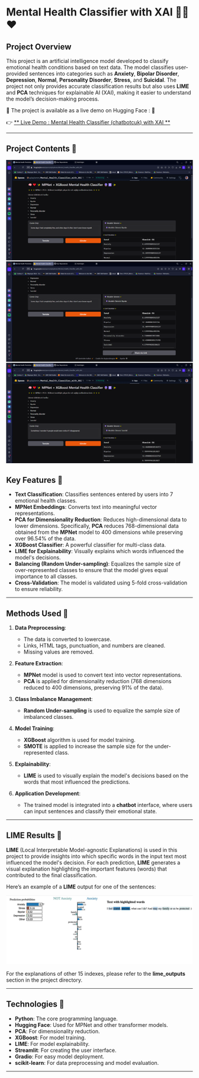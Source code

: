 # Mental Health Classifier with XAI 🌟🧠❤️

## Project Overview

This project is an artificial intelligence model developed to classify emotional health conditions based on text data. The model classifies user-provided sentences into categories such as **Anxiety**, **Bipolar Disorder**, **Depression**, **Normal**, **Personality Disorder**, **Stress**, and **Suicidal**. The project not only provides accurate classification results but also uses **LIME** and **PCA** techniques for explainable AI (XAI), making it easier to understand the model’s decision-making process.

🎯 The project is available as a live demo on Hugging Face : 🎯 

 👉 [** Live Demo : Mental Health Classifier (chatbotcuk) with XAI **](https://huggingface.co/spaces/aylaylomm/Mental_Health_Classifier_with_XAI)

---

## Project Contents 🌟

![](https://github.com/aysenurkocaak/photo/blob/main/Mental%20Health%20Classifier%20With%20XAI%20-%20a%20Hugging%20Face%20Space%20by%20aylaylomm%20-%20Opera%2026.04.2025%2020_29_40.png)
![](https://github.com/aysenurkocaak/photo/blob/main/Mental%20Health%20Classifier%20With%20XAI%20-%20a%20Hugging%20Face%20Space%20by%20aylaylomm%20-%20Opera%2026.04.2025%2020_29_49.png)
![](https://github.com/aysenurkocaak/photo/blob/main/Mental%20Health%20Classifier%20With%20XAI%20-%20a%20Hugging%20Face%20Space%20by%20aylaylomm%20-%20Opera%2026.04.2025%2020_30_13.png)

## Key Features 🌟

- **Text Classification**: Classifies sentences entered by users into 7 emotional health classes.
- **MPNet Embeddings**: Converts text into meaningful vector representations.
- **PCA for Dimensionality Reduction**: Reduces high-dimensional data to lower dimensions. Specifically, **PCA** reduces 768-dimensional data obtained from the **MPNet** model to 400 dimensions while preserving over 96.54% of the data.
- **XGBoost Classifier**: A powerful classifier for multi-class data.
- **LIME for Explainability**: Visually explains which words influenced the model's decisions.
- **Balancing (Random Under-sampling)**: Equalizes the sample size of over-represented classes to ensure that the model gives equal importance to all classes.
- **Cross-Validation**: The model is validated using 5-fold cross-validation to ensure reliability.

---

## Methods Used 🌟

1. **Data Preprocessing**:
   - The data is converted to lowercase.
   - Links, HTML tags, punctuation, and numbers are cleaned.
   - Missing values are removed.
   
2. **Feature Extraction**:
   - **MPNet** model is used to convert text into vector representations.
   - **PCA** is applied for dimensionality reduction (768 dimensions reduced to 400 dimensions, preserving 91% of the data).

3. **Class Imbalance Management**:
   - **Random Under-sampling** is used to equalize the sample size of imbalanced classes.

4. **Model Training**:
   - **XGBoost** algorithm is used for model training.
   - **SMOTE** is applied to increase the sample size for the under-represented class.

5. **Explainability**:
   - **LIME** is used to visually explain the model's decisions based on the words that most influenced the predictions.

6. **Application Development**:
   - The trained model is integrated into a **chatbot** interface, where users can input sentences and classify their emotional state.

---

## LIME Results 🌟

**LIME** (Local Interpretable Model-agnostic Explanations) is used in this project to provide insights into which specific words in the input text most influenced the model's decision. For each prediction, **LIME** generates a visual explanation highlighting the important features (words) that contributed to the final classification.

Here’s an example of a **LIME** output for one of the sentences:

![Here’s an example of a LIME output for index 6:](https://github.com/aysenurkocaak/photo/blob/main/WhatsApp%20Image%202025-04-22%20at%2017.54.45%20(1).jpeg)

For the explanations of other 15 indexes, please refer to the **lime_outputs** section in the project directory.

---



## Technologies 🌟

- **Python**: The core programming language.
- **Hugging Face**: Used for MPNet and other transformer models.
- **PCA**: For dimensionality reduction.
- **XGBoost**: For model training.
- **LIME**: For model explainability.
- **Streamlit**: For creating the user interface.
- **Gradio**: For easy model deployment.
- **scikit-learn**: For data preprocessing and model evaluation.

---



